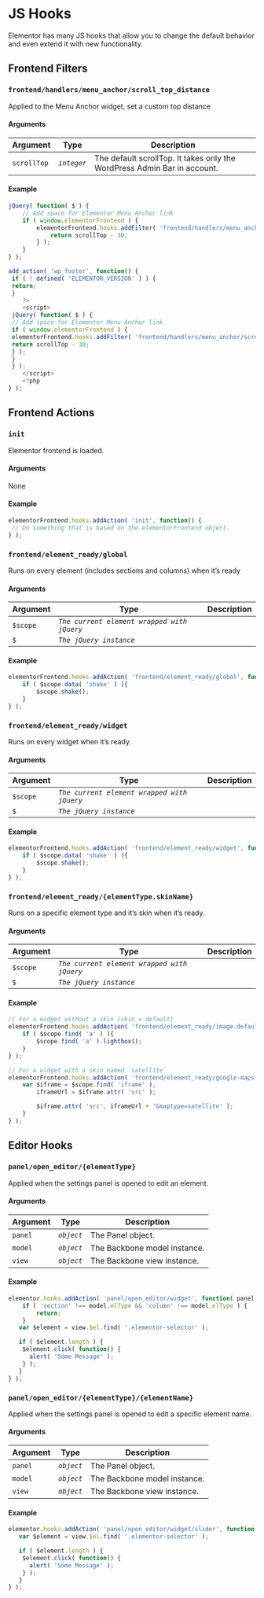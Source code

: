 # JS Hooks

Elementor has many JS hooks that allow you to change the default behavior and even extend it with new functionality.

## Frontend Filters

### `frontend/handlers/menu_anchor/scroll_top_distance`

Applied to the Menu Anchor widget, set a custom top distance

#### Arguments

| Argument    | Type            | Description                                                              |
|-------------|-----------------|--------------------------------------------------------------------------|
| `scrollTop` | _`integer`_     | The default scrollTop. It takes only the WordPress Admin Bar in account. |

#### Example

```js
jQuery( function( $ ) {
	// Add space for Elementor Menu Anchor link
	if ( window.elementorFrontend ) {
		elementorFrontend.hooks.addFilter( 'frontend/handlers/menu_anchor/scroll_top_distance', function( scrollTop ) {
			return scrollTop - 30;
		} );
	}
} );

add_action( 'wp_footer', function() {
 if ( ! defined( 'ELEMENTOR_VERSION' ) ) {
 return;
 }
	?>
	<script>
 jQuery( function( $ ) {
 // Add space for Elementor Menu Anchor link
 if ( window.elementorFrontend ) {
 elementorFrontend.hooks.addFilter( 'frontend/handlers/menu_anchor/scroll_top_distance', function( scrollTop ) {
 return scrollTop - 30;
 } );
 }
 } );
	</script>
	<?php
} );
```

## Frontend Actions

### `init`

Elementor frontend is loaded.

#### Arguments

None

#### Example

```js
elementorFrontend.hooks.addAction( 'init', function() {
 // Do something that is based on the elementorFrontend object.
} );
```

### `frontend/element_ready/global`

Runs on every element (includes sections and columns) when it’s ready

#### Arguments

| Argument   | Type                                        | Description |
|------------|---------------------------------------------|-------------|
| `$scope`   | _`The current element wrapped with jQuery`_ |             |
| `$`        | _`The jQuery instance`_                     |             |

#### Example

```js
elementorFrontend.hooks.addAction( 'frontend/element_ready/global', function( $scope ) {
	if ( $scope.data( 'shake' ) ){
		$scope.shake();
	}
} );
```

### `frontend/element_ready/widget`

Runs on every widget when it’s ready.

#### Arguments

| Argument   | Type                                        | Description |
|------------|---------------------------------------------|-------------|
| `$scope`   | _`The current element wrapped with jQuery`_ |             |
| `$`        | _`The jQuery instance`_                     |             |

#### Example

```js
elementorFrontend.hooks.addAction( 'frontend/element_ready/widget', function( $scope ) {
	if ( $scope.data( 'shake' ) ){
		$scope.shake();
	}
} );
```

### `frontend/element_ready/{elementType.skinName}`

Runs on a specific element type and it’s skin when it’s ready.

#### Arguments

| Argument   | Type                                        | Description |
|------------|---------------------------------------------|-------------|
| `$scope`   | _`The current element wrapped with jQuery`_ |             |
| `$`        | _`The jQuery instance`_                     |             |

#### Example

```js
// For a widget without a skin (skin = default)
elementorFrontend.hooks.addAction( 'frontend/element_ready/image.default', function( $scope ) {
	if ( $scope.find( 'a' ) ){
		$scope.find( 'a' ).lightbox();
	}
} );

// For a widget with a skin named `satellite`
elementorFrontend.hooks.addAction( 'frontend/element_ready/google-maps.satellite', function( $scope ) {
	var $iframe = $scope.find( 'iframe' ),
		iframeUrl = $iframe.attr( 'src' );

		$iframe.attr( 'src', iframeUrl + '&maptype=satellite' );
	}
} );
```

## Editor Hooks

### `panel/open_editor/{elementType}`

Applied when the settings panel is opened to edit an element.

#### Arguments

| Argument | Type       | Description                  |
|----------|------------|------------------------------|
| `panel`  | _`object`_ | The Panel object.            |
| `model`  | _`object`_ | The Backbone model instance. |
| `view`   | _`object`_ | The Backbone view instance.  |

#### Example

```js
elementor.hooks.addAction( 'panel/open_editor/widget', function( panel, model, view ) {
	if ( 'section' !== model.elType && 'column' !== model.elType ) {
		return;
	}
   var $element = view.$el.find( '.elementor-selector' );

   if ( $element.length ) {
   	$element.click( function() {
   	  alert( 'Some Message' );
   	} );
   }
} );
```

### `panel/open_editor/{elementType}/{elementName}`

Applied when the settings panel is opened to edit a specific element name.

#### Arguments

| Argument | Type       | Description                  |
|----------|------------|------------------------------|
| `panel`  | _`object`_ | The Panel object.            |
| `model`  | _`object`_ | The Backbone model instance. |
| `view`   | _`object`_ | The Backbone view instance.  |

#### Example

```js
elementor.hooks.addAction( 'panel/open_editor/widget/slider', function( panel, model, view ) {
   var $element = view.$el.find( '.elementor-selector' );

   if ( $element.length ) {
   	$element.click( function() {
   	  alert( 'Some Message' );
   	} );
   }
} );
```
